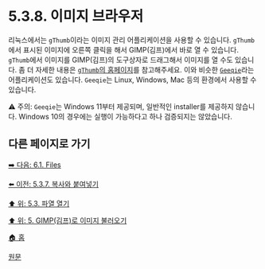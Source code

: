 # 5.3.8. 이미지 브라우저
리눅스에서는 `gThumb`이라는 이미지 관리 어플리케이션을 사용할 수 있습니다. `gThumb`에서 표시된 이미지에 오른쪽 클릭을 해서 GIMP(김프)에서 바로 열 수 있습니다. `gThumb`에서 이미지를 GIMP(김프)의 도구상자로 드래그해서 이미지를 열 수도 있습니다. 좀 더 자세한 내용은 [`gThumb`의 홈페이지](https://wiki.gnome.org/Apps/Gthumb)를 참고해주세요. 이와 비슷한 [`Geeqie`](https://www.geeqie.org/)라는 어플리케이션도 있습니다. `Geeqie`는 Linux, Windows, Mac 등의 환경에서 사용할 수 있습니다.

⚠️ 주의: `Geeqie`는 Windows 11부터 제공되며, 일반적인 installer를 제공하지 않습니다. Windows 10의 경우에는 실행이 가능하다고 하나 검증되지는 않았습니다.

## 다른 페이지로 가기

[➡️ 다음: 6.1. Files](./06-01-files.md)

[⬅️ 이전: 5.3.7. 복사와 붙여넣기](./05-03-07-copy-and-paste.md)

[⬆️ 위: 5.3. 파열 열기](./05-03-00-opening-files.md)

[⬆️ 위: 5. GIMP(김프)로 이미지 불러오기](./05-00-getting-images-into-gimp.md)

[🏠 홈](./00-home.md)

[원문](https://docs.gimp.org/2.10/ko/gimp-using-image-browser.html)